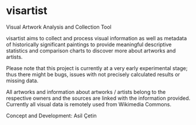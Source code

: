 # visartist
Visual Artwork Analysis and Collection Tool

visartist aims to collect and process visual information as well as metadata of historically significant paintings to provide meaningful descriptive statistics and comparison charts to discover more about artworks and artists.

Please note that this project is currently at a very early experimental stage; thus there might be bugs, issues with not precisely calculated results or missing data.

All artworks and information about artworks / artists belong to the respective owners and the sources are linked with the information provided. Currently all visual data is remotely used from Wikimedia Commons.

Concept and Development: Asil Çetin
